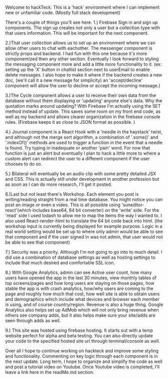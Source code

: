 Welcome to hackTeck. This is a 'hack' environment where I can implement new or unfamiliar code. 
(Mostly full stack development)


There's a couple of things you'll see here. 
1.) Firebase Sign in and sign up components. The sign up creates not only a user but a 
collection type with that users information. This will be important for the 
next component.

2.)That user collection allows us to set up an environment where we can allow other 
users to chat with eachother. The messenger component is strictly props and backend.
I had fun with this one because it's more componentized then any other section. Eventually I look forward to styling the messaging component more and add a little more functionality to it.
(ex: setting up the 'X' button in chatlist section next to userEmail to enable
delete messages. I also hope to make it where if the backend creates a new doc, (we'll call
it a new message for simplicity) an 'accept/decline' component will allow the user to 
decline or accept the incoming message.)

3.)The Cycle component allows a user to receive their own data from the database without
them displaying or 'updating' anyone else's data. Why the quotation marks around updating?
With Firebase I'm actually using the SET method instead of update. This saves some room
on my front end code, as well as my backend and allows clearer organization in the firebase console rules. (Firebase keeps it as close to JSON format as possible. )

4.) Journal component is a React Hook with a 'needle in the haystack' twist, and although not the merge sort algorithm, a combination of '.some()' and '.indexOf()' methods are used to trigger a function in the event that a needle is found. Try typing in inadequate or another 'pain' word. For now that function is just an alert but eventually I plan to hack a little more to where a custom alert can redirect the user to a different component if the user chooses to do so.

5.) Bilateral will eventually be an audio clip with some pretty detailed JSX and CSS. This is actually still under development in another profession but as soon as I can do more research, I'll get it posted.

6.)Last but not least there's Workshop. Each element you post is writing/reading straight from a real time database. You might notice you can post an image or even a video. This is all possible using 'suneditor-react'(which includes base64, 64 bit converter) on the 'write' side. For the 'read' side I used lodash to allow me to map the items the way I wanted to. I also used React-render-html to translate the 64 bit code back into html. (the workshop input is currently being displayed for example purpose. Logic in a real world setting would be set up to where only admin would be able to see that component and if the user signed in was not admin, that user would not be able to see that component) 

7.) Security was a priority. Although I'm not going to go into to much detail. I did use a combination of database settings as well as hosting settings to include that much desired and comfortable SSL icon.

8.) With Google Analytics, admin can see Active user count, how many users have opened the app in the last 30 minutes, view monthly tables of top screens/pages and how long users are staying on those pages, how stable the app is with crash analytics, how/why users are coming to the page and roughly how much that cost, how well site is able to obtain users and demographics which include what devices and browser each member is using, and of course country/region. Revenue is also a huge thing. Google Analytics also helps set up AdMob which will not only bring revenue when others see company adds, but it also helps make sure your site/adds are seen through adds as well.

9.) This site was hosted using firebase hosting. It starts out with a temp website perfect for alpha and beta testing. You can also directly update your code to the specified hosted site url through terminal/console as well.


Over all I hope to continue working on hackteck and improve some styling and functionality. Commenting on key logic through each component is in the next update. Long term, I hope to organize and simplify the code as well and post a tutorial video on Youtube. Once Youtube video is completed, I'll leave a link here in the readMe.md section. 
